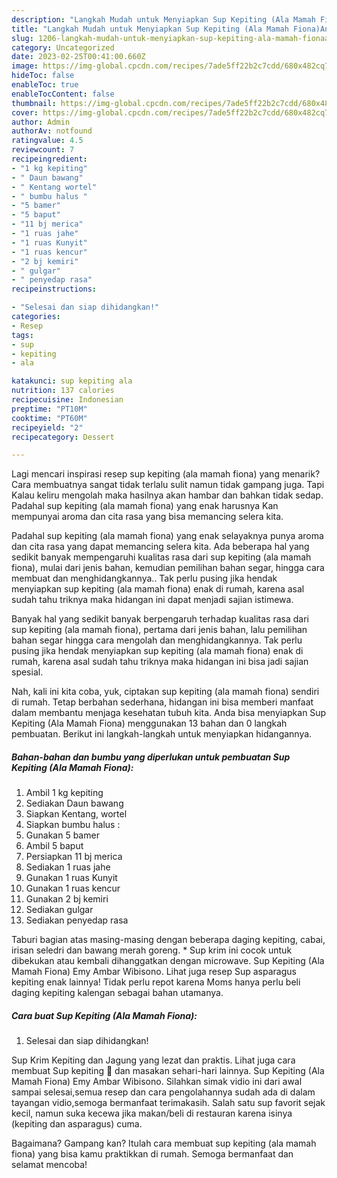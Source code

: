 ```yaml
---
description: "Langkah Mudah untuk Menyiapkan Sup Kepiting (Ala Mamah Fiona)Anti Ribet"
title: "Langkah Mudah untuk Menyiapkan Sup Kepiting (Ala Mamah Fiona)Anti Ribet"
slug: 1206-langkah-mudah-untuk-menyiapkan-sup-kepiting-ala-mamah-fionaanti-ribet
category: Uncategorized
date: 2023-02-25T00:41:00.660Z
image: https://img-global.cpcdn.com/recipes/7ade5ff22b2c7cdd/680x482cq70/sup-kepiting-ala-mamah-fiona-foto-resep-utama.jpg
hideToc: false
enableToc: true
enableTocContent: false
thumbnail: https://img-global.cpcdn.com/recipes/7ade5ff22b2c7cdd/680x482cq70/sup-kepiting-ala-mamah-fiona-foto-resep-utama.jpg
cover: https://img-global.cpcdn.com/recipes/7ade5ff22b2c7cdd/680x482cq70/sup-kepiting-ala-mamah-fiona-foto-resep-utama.jpg
author: Admin
authorAv: notfound
ratingvalue: 4.5
reviewcount: 7
recipeingredient:
- "1 kg kepiting"
- " Daun bawang"
- " Kentang wortel"
- " bumbu halus "
- "5 bamer"
- "5 baput"
- "11 bj merica"
- "1 ruas jahe"
- "1 ruas Kunyit"
- "1 ruas kencur"
- "2 bj kemiri"
- " gulgar"
- " penyedap rasa"
recipeinstructions:

- "Selesai dan siap dihidangkan!"
categories:
- Resep
tags:
- sup
- kepiting
- ala

katakunci: sup kepiting ala 
nutrition: 137 calories
recipecuisine: Indonesian
preptime: "PT10M"
cooktime: "PT60M"
recipeyield: "2"
recipecategory: Dessert

---
```



Lagi mencari inspirasi resep sup kepiting (ala mamah fiona) yang menarik? Cara membuatnya sangat tidak terlalu sulit namun tidak gampang juga. Tapi Kalau keliru mengolah maka hasilnya akan hambar dan bahkan tidak sedap. Padahal sup kepiting (ala mamah fiona) yang enak harusnya Kan mempunyai aroma dan cita rasa yang bisa memancing selera kita.


Padahal sup kepiting (ala mamah fiona) yang enak selayaknya punya aroma dan cita rasa yang dapat memancing selera kita. Ada beberapa hal yang sedikit banyak mempengaruhi kualitas rasa dari sup kepiting (ala mamah fiona), mulai dari jenis bahan, kemudian pemilihan bahan segar, hingga cara membuat dan menghidangkannya.. Tak perlu pusing jika hendak menyiapkan sup kepiting (ala mamah fiona) enak di rumah, karena asal sudah tahu triknya maka hidangan ini dapat menjadi sajian istimewa.

Banyak hal yang sedikit banyak berpengaruh terhadap kualitas rasa dari sup kepiting (ala mamah fiona), pertama dari jenis bahan, lalu pemilihan bahan segar hingga cara mengolah dan menghidangkannya. Tak perlu pusing jika hendak menyiapkan sup kepiting (ala mamah fiona) enak di rumah, karena asal sudah tahu triknya maka hidangan ini bisa jadi sajian spesial.


Nah, kali ini kita coba, yuk, ciptakan sup kepiting (ala mamah fiona) sendiri di rumah. Tetap berbahan sederhana, hidangan ini bisa memberi manfaat dalam membantu menjaga kesehatan tubuh kita. Anda bisa menyiapkan Sup Kepiting (Ala Mamah Fiona) menggunakan 13 bahan dan 0 langkah pembuatan. Berikut ini langkah-langkah untuk menyiapkan hidangannya.

<!--inarticleads1-->

##### Bahan-bahan dan bumbu yang diperlukan untuk pembuatan Sup Kepiting (Ala Mamah Fiona):

1. Ambil 1 kg kepiting
1. Sediakan  Daun bawang
1. Siapkan  Kentang, wortel
1. Siapkan  bumbu halus :
1. Gunakan 5 bamer
1. Ambil 5 baput
1. Persiapkan 11 bj merica
1. Sediakan 1 ruas jahe
1. Gunakan 1 ruas Kunyit
1. Gunakan 1 ruas kencur
1. Gunakan 2 bj kemiri
1. Sediakan  gulgar
1. Sediakan  penyedap rasa


Taburi bagian atas masing-masing dengan beberapa daging kepiting, cabai, irisan seledri dan bawang merah goreng. * Sup krim ini cocok untuk dibekukan atau kembali dihanggatkan dengan microwave. Sup Kepiting (Ala Mamah Fiona) Emy Ambar Wibisono. Lihat juga resep Sup asparagus kepiting enak lainnya! Tidak perlu repot karena Moms hanya perlu beli daging kepiting kalengan sebagai bahan utamanya. 

<!--inarticleads2-->

##### Cara buat Sup Kepiting (Ala Mamah Fiona):


1. Selesai dan siap dihidangkan!

Sup Krim Kepiting dan Jagung yang lezat dan praktis. Lihat juga cara membuat Sup kepiting 🦀 dan masakan sehari-hari lainnya. Sup Kepiting (Ala Mamah Fiona) Emy Ambar Wibisono. Silahkan simak vidio ini dari awal sampai selesai,semua resep dan cara pengolahannya sudah ada di dalam tayangan vidio,semoga bermanfaat terimakasih. Salah satu sup favorit sejak kecil, namun suka kecewa jika makan/beli di restauran karena isinya (kepiting dan asparagus) cuma. 

Bagaimana? Gampang kan? Itulah cara membuat sup kepiting (ala mamah fiona) yang bisa kamu praktikkan di rumah. Semoga bermanfaat dan selamat mencoba!
